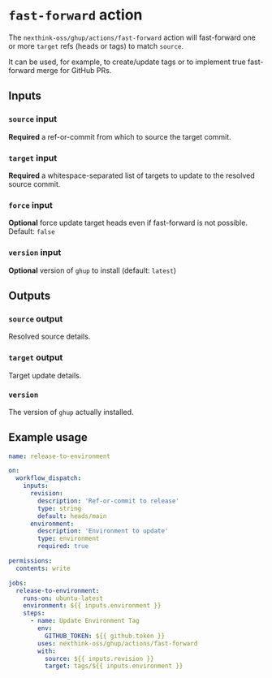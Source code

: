 # `fast-forward` action

The `nexthink-oss/ghup/actions/fast-forward` action will fast-forward one or more `target` refs (heads or tags) to match `source`.

It can be used, for example, to create/update tags or to implement true fast-forward merge for GitHub PRs.

## Inputs

### `source` input

**Required** a ref-or-commit from which to source the target commit.

### `target` input

**Required** a whitespace-separated list of targets to update to the resolved source commit.

### `force` input

**Optional** force update target heads even if fast-forward is not possible. Default: `false`

### `version` input

**Optional** version of `ghup` to install (default: `latest`)

## Outputs

### `source` output

Resolved source details.

### `target` output

Target update details.

### `version`

The version of `ghup` actually installed.

## Example usage

```yaml
name: release-to-environment

on:
  workflow_dispatch:
    inputs:
      revision:
        description: 'Ref-or-commit to release'
        type: string
        default: heads/main
      environment:
        description: 'Environment to update'
        type: environment
        required: true

permissions:
  contents: write

jobs:
  release-to-environment:
    runs-on: ubuntu-latest
    environment: ${{ inputs.environment }}
    steps:
      - name: Update Environment Tag
        env:
          GITHUB_TOKEN: ${{ github.token }}
        uses: nexthink-oss/ghup/actions/fast-forward
        with:
          source: ${{ inputs.revision }}
          target: tags/${{ inputs.environment }}
```
